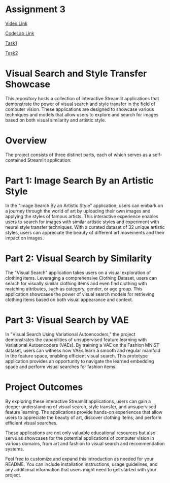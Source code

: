 # Assignment 3
[ Video Link](https://northeastern-my.sharepoint.com/:v:/g/personal/bodkhe_a_northeastern_edu/EQuHHTRrEzNAh5k2mNIVi2sBByTo_qWEQwNVxXNtQpDNWw?e=5TdzI4)

[ CodeLab Link](https://docs.google.com/document/d/1dNQXi2ydt6nk70425KfHsOLr0c5a6QZ3ua53KR20JFk/edit?usp=sharing)

[ Task1](https://appartisticstylepy-8wcmdmydptut65zojlqcc2.streamlit.app/)

[ Task2](https://visual-search.streamlit.app/)

# Visual Search and Style Transfer Showcase
This repository hosts a collection of interactive Streamlit applications that demonstrate the power of visual search and style transfer in the field of computer vision. These applications are designed to showcase various techniques and models that allow users to explore and search for images based on both visual similarity and artistic style.

# Overview
The project consists of three distinct parts, each of which serves as a self-contained Streamlit application:

# Part 1: Image Search By an Artistic Style
In the "Image Search By an Artistic Style" application, users can embark on a journey through the world of art by uploading their own images and applying the styles of famous artists. This interactive experience enables users to search for images with similar artistic styles and experiment with neural style transfer techniques. With a curated dataset of 32 unique artistic styles, users can appreciate the beauty of different art movements and their impact on images.

# Part 2: Visual Search by Similarity
The "Visual Search" application takes users on a visual exploration of clothing items. Leveraging a comprehensive Clothing Dataset, users can search for visually similar clothing items and even find clothing with matching attributes, such as category, gender, or age group. This application showcases the power of visual search models for retrieving clothing items based on both visual appearance and context.

# Part 3: Visual Search by VAE
In "Visual Search Using Variational Autoencoders," the project demonstrates the capabilities of unsupervised feature learning with Variational Autoencoders (VAEs). By training a VAE on the Fashion MNIST dataset, users can witness how VAEs learn a smooth and regular manifold in the feature space, enabling efficient visual search. This prototype application provides an opportunity to navigate the learned embedding space and perform visual searches for fashion items.

# Project Outcomes
By exploring these interactive Streamlit applications, users can gain a deeper understanding of visual search, style transfer, and unsupervised feature learning. The applications provide hands-on experiences that allow users to appreciate the beauty of art, discover clothing items, and perform efficient visual searches.

These applications are not only valuable educational resources but also serve as showcases for the potential applications of computer vision in various domains, from art and fashion to visual search and recommendation systems.

Feel free to customize and expand this introduction as needed for your README. You can include installation instructions, usage guidelines, and any additional information that users might need to get started with your project.
